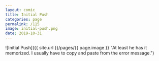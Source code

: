 ```yaml
---
layout: comic
title: Initial Push
categories: page
permalink: /115
image: initial-push.png
date: 2019-10-31
---
```


![Initial Push]({{ site.url }}/pages/{{ page.image }} "At least he has it memorized. I usually have to copy and paste from the error message.")
